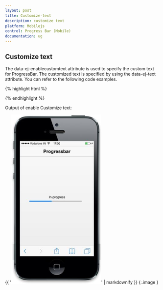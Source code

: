 ```yaml
---
layout: post
title: Customize-text
description: customize text
platform: Mobilejs
control: Progress Bar (Mobile)
documentation: ug
---
```


## Customize text

The data-ej-enablecustomtext attribute is used to specify the custom text for ProgressBar. The customized text is specified by using the data-ej-text attribute. You can refer to the following code examples.

{% highlight html %}

<div id="progressbar_sample" data-role="ejmprogress" data-ej-value=42 data-ej-enablecustomtext=true data-ej-text="In-progress"></div>



{% endhighlight %}

Output of enable Customize text:

{{ '![C:/Users/Dhinesh R/Desktop/progress.jpg](Customize-text_images/Customize-text_img1.jpeg)' | markdownify }}
{:.image }



